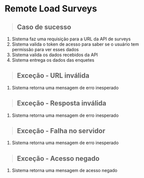 # Remote Load Surveys

> ## Caso de sucesso
1. Sistema faz uma requisição para a URL da API de surveys
2. Sistema valida o token de acesso para saber se o usuário tem permissão para ver esses dados
3. Sistema valida os dados recebidos da API
3. Sistema entrega os dados das enquetes

> ## Exceção - URL inválida
1. Sistema retorna uma mensagem de erro inesperado

> ## Exceção - Resposta inválida
1. Sistema retorna uma mensagem de erro inesperado

> ## Exceção - Falha no servidor
1. Sistema retorna uma mensagem de erro inesperado

> ## Exceção - Acesso negado
1. Sistema retorna uma mensagem de acesso negado
